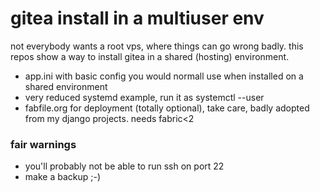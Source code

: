 # gitea install in a multiuser env

not everybody wants a root vps, where things can go wrong badly. this repos show a way to 
install gitea in a shared (hosting) environment.

- app.ini with basic config you would normall use when installed on a shared environment
- very reduced systemd example, run it as systemctl --user
- fabfile.org for deployment (totally optional), take care, badly adopted from my django projects. needs fabric<2


### fair warnings

- you'll probably not be able to run ssh on port 22
- make a backup ;-)
